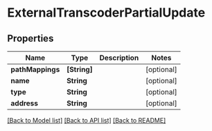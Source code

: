 # ExternalTranscoderPartialUpdate

## Properties

Name | Type | Description | Notes
------------ | ------------- | ------------- | -------------
**pathMappings** | **[String]** |  | [optional] 
**name** | **String** |  | [optional] 
**type** | **String** |  | [optional] 
**address** | **String** |  | [optional] 

[[Back to Model list]](../#documentation-for-models) [[Back to API list]](../#documentation-for-api-endpoints) [[Back to README]](../)


